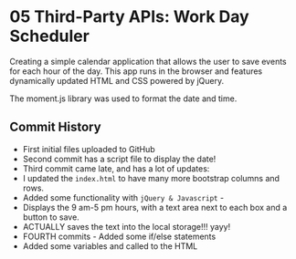 # 05 Third-Party APIs: Work Day Scheduler

Creating a simple calendar application that allows the user to save events for each hour of the day. This app runs in the browser and features dynamically updated HTML and CSS powered by jQuery.

The moment.js library was used to format the date and time.

## Commit History
* First initial files uploaded to GitHub
* Second commit has a script file to display the date!
* Third commit came late, and has a lot of updates:
* I updated the `index.html` to have many more bootstrap columns and rows.
* Added some functionality with `jQuery & Javascript` - 
* Displays the 9 am-5 pm hours, with a text area next to each box and a button to save.
* ACTUALLY saves the text into the local storage!!! yayy!
* FOURTH commits - Added some if/else statements
* Added some variables and called to the HTML